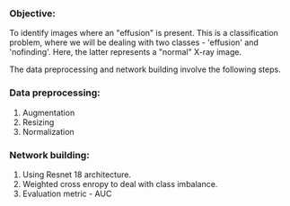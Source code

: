 ### Objective: 

To identify images where an "effusion" is present. This is a classification problem, where we will be dealing with two classes - 'effusion' and 'nofinding'. Here, the latter represents a "normal" X-ray image.

The data preprocessing and network building involve the following steps.

### Data preprocessing:

1. Augmentation
2. Resizing
3. Normalization

### Network building:

1. Using Resnet 18 architecture.
2. Weighted cross enropy to deal with class imbalance.
3. Evaluation metric - AUC

